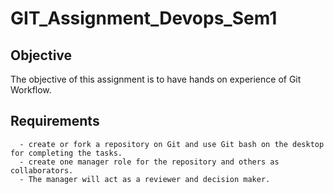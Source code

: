 # GIT_Assignment_Devops_Sem1


Objective
--------------
The objective of this assignment is to have hands on experience of Git Workflow.

    
Requirements
--------------
      - create or fork a repository on Git and use Git bash on the desktop for completing the tasks. 
      - create one manager role for the repository and others as collaborators. 
      - The manager will act as a reviewer and decision maker. 

